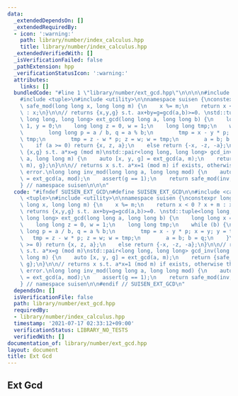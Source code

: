 ```yaml
---
data:
  _extendedDependsOn: []
  _extendedRequiredBy:
  - icon: ':warning:'
    path: library/number/index_calculus.hpp
    title: library/number/index_calculus.hpp
  _extendedVerifiedWith: []
  _isVerificationFailed: false
  _pathExtension: hpp
  _verificationStatusIcon: ':warning:'
  attributes:
    links: []
  bundledCode: "#line 1 \"library/number/ext_gcd.hpp\"\n\n\n\n#include <cassert>\n\
    #include <tuple>\n#include <utility>\n\nnamespace suisen {\nconstexpr long long\
    \ safe_mod(long long x, long long m) {\n    x %= m;\n    return x < 0 ? x + m\
    \ : x;\n}\n\n// returns {x,y,g} s.t. ax+by=g=gcd(a,b)>=0. \nstd::tuple<long long,\
    \ long long, long long> ext_gcd(long long a, long long b) {\n    long long x =\
    \ 1, y = 0;\n    long long z = 0, w = 1;\n    long long tmp;\n    while (b) {\n\
    \        long long p = a / b, q = a % b;\n        tmp = x - y * p; x = y; y =\
    \ tmp;\n        tmp = z - w * p; z = w; w = tmp;\n        a = b; b = q;\n    }\n\
    \    if (a >= 0) return {x, z, a};\n    else return {-x, -z, -a};\n}\n\n// returns\
    \ {x,g} s.t. a*x=g (mod m)\nstd::pair<long long, long long> gcd_inv(long long\
    \ a, long long m) {\n    auto [x, y, g] = ext_gcd(a, m);\n    return {safe_mod(x,\
    \ m), g};\n}\n\n// returns x s.t. a*x=1 (mod m) if exists, otherwise throws runtime\
    \ error.\nlong long inv_mod(long long a, long long mod) {\n    auto [inv, y, g]\
    \ = ext_gcd(a, mod);\n    assert(g == 1);\n    return safe_mod(inv, mod);\n}\n\
    } // namespace suisen\n\n\n"
  code: "#ifndef SUISEN_EXT_GCD\n#define SUISEN_EXT_GCD\n\n#include <cassert>\n#include\
    \ <tuple>\n#include <utility>\n\nnamespace suisen {\nconstexpr long long safe_mod(long\
    \ long x, long long m) {\n    x %= m;\n    return x < 0 ? x + m : x;\n}\n\n//\
    \ returns {x,y,g} s.t. ax+by=g=gcd(a,b)>=0. \nstd::tuple<long long, long long,\
    \ long long> ext_gcd(long long a, long long b) {\n    long long x = 1, y = 0;\n\
    \    long long z = 0, w = 1;\n    long long tmp;\n    while (b) {\n        long\
    \ long p = a / b, q = a % b;\n        tmp = x - y * p; x = y; y = tmp;\n     \
    \   tmp = z - w * p; z = w; w = tmp;\n        a = b; b = q;\n    }\n    if (a\
    \ >= 0) return {x, z, a};\n    else return {-x, -z, -a};\n}\n\n// returns {x,g}\
    \ s.t. a*x=g (mod m)\nstd::pair<long long, long long> gcd_inv(long long a, long\
    \ long m) {\n    auto [x, y, g] = ext_gcd(a, m);\n    return {safe_mod(x, m),\
    \ g};\n}\n\n// returns x s.t. a*x=1 (mod m) if exists, otherwise throws runtime\
    \ error.\nlong long inv_mod(long long a, long long mod) {\n    auto [inv, y, g]\
    \ = ext_gcd(a, mod);\n    assert(g == 1);\n    return safe_mod(inv, mod);\n}\n\
    } // namespace suisen\n\n#endif // SUISEN_EXT_GCD\n"
  dependsOn: []
  isVerificationFile: false
  path: library/number/ext_gcd.hpp
  requiredBy:
  - library/number/index_calculus.hpp
  timestamp: '2021-07-17 02:33:12+09:00'
  verificationStatus: LIBRARY_NO_TESTS
  verifiedWith: []
documentation_of: library/number/ext_gcd.hpp
layout: document
title: Ext Gcd
---
```

## Ext Gcd